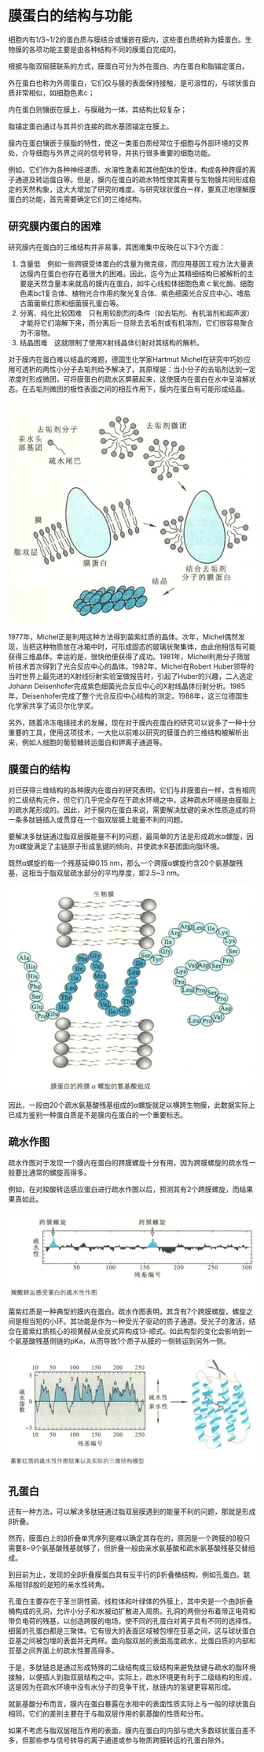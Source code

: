 # 膜蛋白的结构与功能

细胞内有1/3~1/2的蛋白质与膜结合或镶嵌在膜内，这些蛋白质统称为膜蛋白。生物膜的各项功能主要是由各种结构不同的膜蛋白完成的。

根据与脂双层膜联系的方式，膜蛋白可分为外在蛋白、内在蛋白和脂锚定蛋白。

外在蛋白也称为外周蛋白，它们仅与膜的表面保持接触，是可溶性的，与球状蛋白质非常相似，如细胞色素c；

内在蛋白则镶嵌在膜上，与膜融为一体，其结构比较复杂；

脂锚定蛋白通过与其共价连接的疏水基团锚定在膜上。

膜内在蛋白镶嵌于膜脂的特性，使这一类蛋白质经常位于细胞与外部环境的交界处，介导细胞与外界之间的信号转导，并执行很多重要的细胞功能。

例如，它们作为各种神经递质、水溶性激素和其他配体的受体，构成各种跨膜的离子通道及转运蛋白等。但是，膜内在蛋白的疏水特性使其需要与生物膜共同形成稳定的天然构象，这大大增加了研究的难度。与研究球状蛋白一样，要真正地理解膜蛋白的功能，首先需要确定它们的三维结构。

## 研究膜内蛋白的困难

研究膜内在蛋白的三维结构并非易事，其困难集中反映在以下3个方面：

1. 含量低　例如一些跨膜受体蛋白的含量为微克级，而应用基因工程方法大量表达膜内在蛋白也存在着很大的困难。因此，迄今为止其精细结构已被解析的主要是天然含量本来就高的膜内在蛋白，如牛心线粒体细胞色素ｃ氧化酶、细胞色素bc1复合体、植物光合作用的聚光复合体、紫色细菌光合反应中心、嗜盐古菌菌紫红质和细菌膜孔蛋白等。
2. 分离、纯化比较困难　只有用较剧烈的条件（如去垢剂、有机溶剂和超声波）才能将它们溶解下来，而分离后一旦除去去垢剂或有机溶剂，它们很容易聚合为不溶物。
3. 结晶困难　这就限制了使用X射线晶体衍射对其结构的解析。

对于膜内在蛋白难以结晶的难题，德国生化学家Hartmut Michel在研究中巧妙应用可透析的两性小分子去垢剂给予解决了。其原理是：当小分子的去垢剂达到一定浓度时形成微团，可将膜蛋白的疏水区屏蔽起来，这使膜内在蛋白在水中呈溶解状态。在去垢剂微团的极性表面之间的相互作用下，膜内在蛋白有可能形成结晶。

![](3.1.png)

1977年，Michel正是利用这种方法得到菌紫红质的晶体。次年，Michel偶然发现，当把这种物质放在冰箱中时，可形成固态的玻璃状聚集体，由此他相信有可能获得三维晶体。幸运的是，很快他便获得了成功。1981年，Michel利用分子筛层析技术首次得到了光合反应中心的晶体。1982年，Michel在Robert Huber领导的当时世界上最先进的X射线衍射实验室做报告时，引起了Huber的兴趣，二人选定Johann Deisenhofer完成紫色细菌光合反应中心的X射线晶体衍射分析。1985年，Deisenhofer完成了整个光合反应中心结构的测定。1988年，这三位德国生化学家共享了诺贝尔化学奖。

另外，随着冷冻电镜技术的发展，现在对于膜内在蛋白的研究可以说多了一种十分重要的工具，使用这项技术，一大批以前难以研究的膜蛋白的三维结构被解析出来，例如人细胞的葡萄糖转运蛋白和钾离子通道等。

## 膜蛋白的结构

对已获得三维结构的各种膜内在蛋白的研究表明，它们与非膜蛋白一样，含有相同的二级结构元件，但它们几乎完全存在于疏水环境之中，这种疏水环境是由膜脂上的疏水尾形成的。因此，对于膜内在蛋白来说，需要解决肽键的亲水性质造成的将一条多肽链插入或贯穿在一个脂双层膜上能量不利的问题。

要解决多肽链通过脂双层膜能量不利的问题，最简单的方法是形成疏水α螺旋，因为α螺旋满足了主链原子形成氢键的倾向，并使疏水R基团面向脂环境。

既然α螺旋的每一个残基延伸0.15 nm，那么一个跨膜α螺旋约含20个氨基酸残基，这相当于脂双层疏水部分的平均厚度，即2.5~3 nm。

![](3.2.png)

因此，一段由20个疏水氨基酸残基组成的α螺旋就足以横跨生物膜，此数据实际上已成为鉴别一种蛋白质是不是膜内在蛋白的一个重要标志。

## 疏水作图

疏水作图对于发现一个膜内在蛋白的跨膜螺旋十分有用，因为跨膜螺旋的疏水性一般要比通常的螺旋高得多。

例如，在对羧酸转运感应蛋白进行疏水作图以后，预测其有2个跨膜螺旋，而结果果真如此。

![](3.3.png)

菌紫红质是一种典型的膜内在蛋白。疏水作图表明，其含有7个跨膜螺旋，螺旋之间是相当短的小环。其功能是作为一种受光子驱动的质子通道。受光子的激活，结合在菌紫红质核心的视黄醛从全反式异构成13-顺式。如此构型的变化会影响到一个氨基酸残基侧链的pKa，从而导致1个质子从膜的一侧转运到另外一侧。

![](3.4.png)

## 孔蛋白

还有一种方法，可以解决多肽链通过脂双层膜遇到的能量不利的问题，那就是形成β折叠。

然而，膜蛋白上的β折叠单凭序列是难以确定其存在的，原因是一个跨膜的β股只需要8~9个氨基酸残基就够了，但折叠一般由亲水氨基酸和疏水氨基酸残基交替组成。

到目前为止，发现的全β折叠膜蛋白具有反平行的β折叠桶结构，例如孔蛋白。联系相邻β股的是短的亲水性转角。

孔蛋白主要存在于革兰阴性菌、线粒体和叶绿体的外膜上，其中央是一个由β折叠桶构成的孔洞，允许小分子和水被动扩散进入周质。孔洞的两侧分布着带正电荷和带负电荷的残基，以创造跨膜的电场，使不同的孔蛋白对离子具有不同的选择性。细菌的孔蛋白都是三聚体。它有很大的表面区域被包埋在亚基之间，这与球状蛋白亚基之间被包埋的表面并无两样。面向脂双层的表面高度疏水，比蛋白质的内部和亚基之间界面上的疏水性要高得多。

于是，多肽链总是通过形成特殊的二级结构或三级结构来避免肽键与疏水的脂环境接触，以便插人到脂双层结构之中。实际上，疏水环境更有利于二级结构的形成，这是因为在疏水环境中没有水分子的竞争干扰，肽链内的氢键更容易形成。

就氨基酸分布而言，膜内在蛋白暴露在水相中的表面性质实际上与一般的球状蛋白相同，它们的差别主要在于与脂双层作用的氨基酸的性质和分布。

如果不考虑与脂双层相互作用的表面，膜内在蛋白的内部与绝大多数球状蛋白差不多，但那些参与信号转导的离子通道或参与物质跨膜转运的孔蛋白除外。

